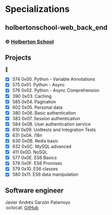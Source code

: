 # Specializations
## holbertonschool-web_back_end
### :copyright: **[Holberton School](https://www.holbertonschool.com/)**

## Projects
:open_file_folder:
* [x] 574 0x00. Python - Variable Annotations
* [x] 575 0x01. Python - Async
* [x] 576 0x02. Python - Async Comprehension
* [x] 390 0x03. Caching
* [x] 585 0x04. Pagination
* [x] 602 0x05. Personal data
* [x] 380 0x06. Basic authentication
* [x] 383 0x07. Session authentication
* [x] 584 0x08. User authentication service
* [x] 610 0x09. Unittests and Integration Tests
* [x] 631 0x0A. i18n
* [x] 630 0x0B. Redis basic
* [x] 632 0x0C. MySQL advanced
* [x] 411 0x0D. NoSQL
* [x] 577 0x0E. ES6 Basics
* [x] 578 0x0F. ES6 Promises
* [x] 579 0x10. ES6 classes
* [x] 580 0x11. ES6 data manipulation

## Software engineer
Javier Andrés Garzón Patarroyo  
:octocat: [GitHub](https://github.com/javierandresgp/)
